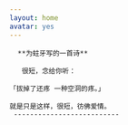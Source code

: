 ```yaml
---
layout: home
avatar: yes
---
```


      **为蛀牙写的一首诗**

       很短，念给你听：

    「拔掉了还疼 一种空洞的疼。」
 
    就是只是这样，很短，彷佛爱情。
     --------------------------
            


